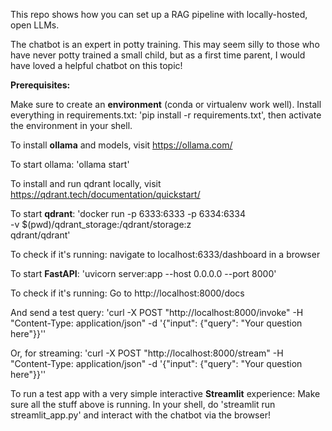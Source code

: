 This repo shows how you can set up a RAG pipeline with locally-hosted, open LLMs.

The chatbot is an expert in potty training. This may seem silly to those who have never potty trained a small child, but as a first time parent, I would have loved a helpful chatbot on this topic!

**Prerequisites:**

Make sure to create an **environment** (conda or virtualenv work well). Install everything in requirements.txt: 'pip install -r requirements.txt', then activate the environment in your shell.

To install **ollama** and models, visit https://ollama.com/

To start ollama: 'ollama start'

To install and run qdrant locally, visit https://qdrant.tech/documentation/quickstart/

To start **qdrant**:
'docker run -p 6333:6333 -p 6334:6334 \
    -v $(pwd)/qdrant_storage:/qdrant/storage:z \
    qdrant/qdrant'

To check if it's running:
navigate to localhost:6333/dashboard in a browser

To start **FastAPI**:
'uvicorn server:app --host 0.0.0.0 --port 8000'

To check if it's running:
Go to http://localhost:8000/docs

And send a test query:
'curl -X POST "http://localhost:8000/invoke" -H "Content-Type: application/json" -d '{"input": {"query": "Your question here"}}''

Or, for streaming:
'curl -X POST "http://localhost:8000/stream" -H "Content-Type: application/json" -d '{"input": {"query": "Your question here"}}''

To run a test app with a very simple interactive **Streamlit** experience:
Make sure all the stuff above is running.
In your shell, do 'streamlit run streamlit_app.py' and interact with the chatbot via the browser!

